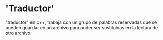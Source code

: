 # 'Traductor'
"traductor" en c++, trabaja con un grupo de palabras reservadas que se pueden guardar en un archivo para poder ser sustituídas en la lectura de otro archivo
